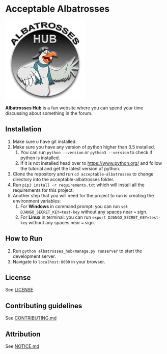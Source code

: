 # Acceptable Albatrosses

![logo][logo-url]

**Albatrosses Hub** is a fun website where you can spend your time discussing about something in the forum.

## Installation
1. Make sure u have git installed.
1. Make sure you have any version of python higher than 3.5 installed.
   1. You can run `python --version` or `python3 --version` to check if python is installed.
   1. If it is not installed head over to https://www.python.org/ and follow the tutorial and get the latest version of python.
1. Clone the repository and run `cd acceptable-albatrosses` to change directory into the acceptable-albatrosses folder. 
1. Run `pip3 install -r requirements.txt` which will install all the requirements for this project.
1. Another step that you will need for the project to run is creating the environment variables:
   1. For __Windows__ in command prompt: you can run `set DJANGO_SECRET_KEY=test-key` without any spaces near `=` sign.
   1. For __Linux__ in terminal:         you can run `export DJANGO_SECRET_KEY=test-key` without any spaces near `=` sign.

## How to Run

2. Run `python albatrosses_hub/manage.py runserver` to start the development server.
3. Navigate to `localhost:8000` in your browser.

## License

See [LICENSE][LICENSE-url]

## Contributing guidelines

See [CONTRIBUTING.md][CONTRIBUTE-url]

## Attribution

See [NOTICE.md][NOTICE-url]

[logo-url]: ./albatrosses_hub/static/img/albatrosses-logo-small.png
[LICENSE-url]: ../LICENSE
[NOTICE-url]: ./NOTICE.md
[CONTRIBUTE-url]: ./CONTRIBUTING.md
